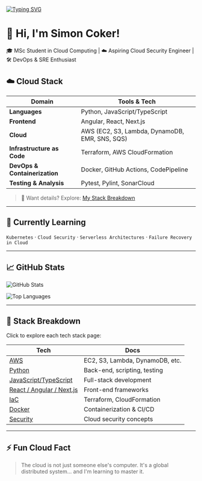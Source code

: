 <!-- Typing SVG header -->

[![Typing SVG](https://readme-typing-svg.herokuapp.com?color=00FFFF&lines=Aspiring+Cloud+Security+Engineer;MSc+Student+in+Cloud+Computing;Building+with+AWS,+Docker,+IaC)](https://git.io/typing-svg)

# 👋 Hi, I'm Simon Coker!

🎓 MSc Student in Cloud Computing | ☁️ Aspiring Cloud Security Engineer | 🛠️ DevOps & SRE Enthusiast

## ☁️ Cloud Stack

| Domain                        | Tools & Tech                                   |
| ----------------------------- | ---------------------------------------------- |
| **Languages**                 | Python, JavaScript/TypeScript                  |
| **Frontend**                  | Angular, React, Next.js                        |
| **Cloud**                     | AWS (EC2, S3, Lambda, DynamoDB, EMR, SNS, SQS) |
| **Infrastructure as Code**    | Terraform, AWS CloudFormation                  |
| **DevOps & Containerization** | Docker, GitHub Actions, CodePipeline           |
| **Testing & Analysis**        | Pytest, Pylint, SonarCloud                     |

> 🔗 Want details? Explore: [My Stack Breakdown](#stack-breakdown)

---

## 🌱 Currently Learning

`Kubernetes` · `Cloud Security` · `Serverless Architectures` · `Failure Recovery in Cloud`

---

## 📈 GitHub Stats

![GitHub Stats](https://github-readme-stats.vercel.app/api?username=kornerstonecoker&show_icons=true&theme=github_dark)

![Top Languages](https://github-readme-stats.vercel.app/api/top-langs/?username=kornerstonecoker&layout=compact&theme=github_dark)

---

## 📂 Stack Breakdown

Click to explore each tech stack page:

| Tech                                             | Docs                            |
| ------------------------------------------------ | ------------------------------- |
| [AWS](./cloud/aws.md)                            | EC2, S3, Lambda, DynamoDB, etc. |
| [Python](./cloud/python.md)                      | Back-end, scripting, testing    |
| [JavaScript/TypeScript](./cloud/javascript.md)   | Full-stack development          |
| [React / Angular / Next.js](./cloud/frontend.md) | Front-end frameworks            |
| [IaC](./cloud/iac.md)                            | Terraform, CloudFormation       |
| [Docker](./cloud/docker.md)                      | Containerization & CI/CD        |
| [Security](./cloud/security.md)                  | Cloud security concepts         |

---

## ⚡ Fun Cloud Fact

> The cloud is not just someone else's computer. It's a global distributed system... and I'm learning to master it.
